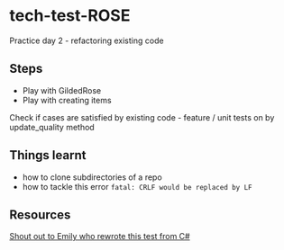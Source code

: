 # tech-test-ROSE

Practice day 2 - refactoring existing code

## Steps

- Play with GildedRose
- Play with creating items

Check if cases  are satisfied by existing code - feature  / unit tests on by update_quality method

## Things learnt
- how to clone subdirectories of a repo
- how to tackle this error `fatal: CRLF would be replaced by LF`





## Resources

[Shout out to Emily who rewrote this test from C#](https://github.com/emilybache/GildedRose-Refactoring-Kata)
